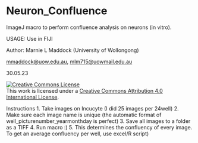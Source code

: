 # Neuron_Confluence
ImageJ macro to perform confluence analysis on neurons (in vitro).

 USAGE: Use in FIJI

Author: Marnie L Maddock (University of Wollongong)

 mmaddock@uow.edu.au, mlm715@uowmail.edu.au
 
 30.05.23

<a rel="license" href="http://creativecommons.org/licenses/by/4.0/"><img alt="Creative Commons License" style="border-width:0" src="https://i.creativecommons.org/l/by/4.0/88x31.png" /></a><br />This work is licensed under a <a rel="license" href="http://creativecommons.org/licenses/by/4.0/">Creative Commons Attribution 4.0 International License</a>.

Instructions
	1. Take images on Incucyte (I did 25 images per 24well)	
	2. Make sure each image name is unique (the automatic format of well_picturenumber_yearmonthday is perfect)
	3. Save all images to a folder as a TIFF
	4. Run macro :)
	5. This determines the confluency of every image. To get an average confluency per well, use excel/R script)

